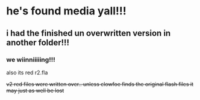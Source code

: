 # he's found media yall!!!
## i had the finished un overwritten version in another folder!!!
### we wiinniiiiing!!!
also its red r2.fla

~~v2 red files were written over.. unless clowfoe finds the original flash files it may just as well be lost~~